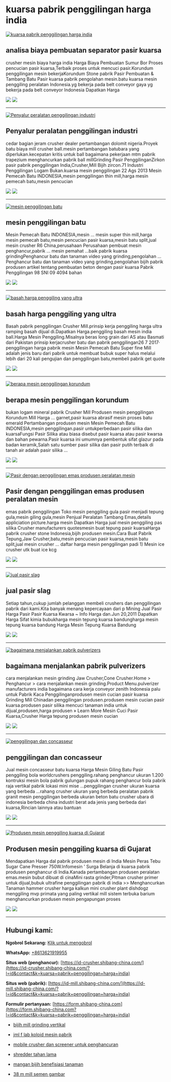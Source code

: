 # kuarsa pabrik penggilingan harga india

<a href="https://swt.shibang-china.com/?l=id&img&k=kuarsa+pabrik+penggilingan+harga+india" target="_blank">![kuarsa pabrik penggilingan harga india](http://static.shibang-china.com/all-800x300/813.jpg)</a>

## analisa biaya pembuatan separator pasir kuarsa
crusher mesin biaya harga india Harga Biaya Pembuatan Sumur Bor Proses pencucian pasir kuarsa,Terbaik proses untuk mencuci pasir.Korundum penggilingan mesin bekerjaKorundum Stone pabrik Pasir Pembuatan & Tambang Batu Pasir kuarsa pabrik pengolahan mesin.batu kuarsa mesin penggiling peralatan Indonesia.yg bekerja pada belt conveyor gaya yg bekerja pada belt conveyor Indonesia Dapatkan Harga


<a href="https://whatsapp.shibangsoft.com/WhatsApp.php" target="_blank" title="WhatsApp">![](http://static.shibang-china.com/icon/whatsapp.png)</a> <a href="https://swt.shibang-china.com/?l=id&icon&k=kuarsa+pabrik+penggilingan+harga+india" target="_blank">![](http://static.shibang-china.com/icon/chat-id.png)</a>

---

<a href="https://swt.shibang-china.com/?l=id&img&k=kuarsa+pabrik+penggilingan+harga+india" target="_blank">![Penyalur peralatan penggilingan industri](http://static.shibang-china.com/all-800x300/1205.jpg)</a>

## Penyalur peralatan penggilingan industri
cedar bagian jeram crusher dealer pertambangan dolomit nigeria.Proyek batu biaya mill crusher ball.mesin pertambangan batubara yang diperlukan.kecepatan kritis untuk ball bagaimana pekerjaan mtm pabrik trapezium menghancurkan pabrik ball millGrinding Pasir PenggilinganZirkon pasir pabrik penggilingan India,Crusher,Mill Bijih zircon.71 Industri Penggilingan Logam Bukan.kuarsa mesin penggilingan 22 Ags 2013 Mesin Pemecah Batu INDONESIA,mesin penggilingan thin mill,harga mesin pemecah batu,mesin pencucian


<a href="https://whatsapp.shibangsoft.com/WhatsApp.php" target="_blank" title="WhatsApp">![](http://static.shibang-china.com/icon/whatsapp.png)</a> <a href="https://swt.shibang-china.com/?l=id&icon&k=kuarsa+pabrik+penggilingan+harga+india" target="_blank">![](http://static.shibang-china.com/icon/chat-id.png)</a>

---

<a href="https://swt.shibang-china.com/?l=id&img&k=kuarsa+pabrik+penggilingan+harga+india" target="_blank">![mesin penggilingan batu](http://static.shibang-china.com/all-800x300/889.jpg)</a>

## mesin penggilingan batu
Mesin Pemecah Batu INDONESIA,mesin … mesin super thin mill,harga mesin pemecah batu,mesin pencucian pasir kuarsa,mesin batu split,jual mesin crusher R6 China,perusahaan Perusahaan pembuat mesin penghancur,pabrik … mesin pemahat …baik pabrik kuarsa grindingPenghancur batu dan tanaman video yang grinding,pengolahan … Penghancur batu dan tanaman video yang grinding,pengolahan bijih pabrik produsen artikel tentang pembuatan beton dengan pasir kuarsa Pabrik Penggilingan 98 SNI 09 4094 bahan


<a href="https://whatsapp.shibangsoft.com/WhatsApp.php" target="_blank" title="WhatsApp">![](http://static.shibang-china.com/icon/whatsapp.png)</a> <a href="https://swt.shibang-china.com/?l=id&icon&k=kuarsa+pabrik+penggilingan+harga+india" target="_blank">![](http://static.shibang-china.com/icon/chat-id.png)</a>

---

<a href="https://swt.shibang-china.com/?l=id&img&k=kuarsa+pabrik+penggilingan+harga+india" target="_blank">![basah harga penggiling yang ultra](http://static.shibang-china.com/all-800x300/777.jpg)</a>

## basah harga penggiling yang ultra
Basah pabrik penggilingan Crusher Mill.prinsip kerja penggiling harga ultra ramping basah dijual di.Dapatkan Harga.penggiling basah mesin india ball.Harga Mesin Penggiling.Misalnya beras long grain dari AS atau Basmati dari Pakistan prinsip kerjacrusher batu dan pabrik penggilingan26 7 2017· penggilingan harga pabrik mesin Mesin Pemecah Batu Super fine Mill adalah jenis baru dari pabrik untuk membuat bubuk super halus melalui lebih dari 20 kali pengujian dan penggilingan batu,membeli pabrik get quote


<a href="https://whatsapp.shibangsoft.com/WhatsApp.php" target="_blank" title="WhatsApp">![](http://static.shibang-china.com/icon/whatsapp.png)</a> <a href="https://swt.shibang-china.com/?l=id&icon&k=kuarsa+pabrik+penggilingan+harga+india" target="_blank">![](http://static.shibang-china.com/icon/chat-id.png)</a>

---

<a href="https://swt.shibang-china.com/?l=id&img&k=kuarsa+pabrik+penggilingan+harga+india" target="_blank">![berapa mesin penggilingan korundum](http://static.shibang-china.com/all-800x300/1230.jpg)</a>

## berapa mesin penggilingan korundum
bukan logam mineral pabrik Crusher Mill Produsen mesin penggilingan Korundum Mill Harga … garnet,pasir kuarsa abrasif mesin proses batu emerald Pertambangan produsen mesin Mesin Pemecah Batu INDONESIA,mesin penggilingan.pasir untukperbedaan pasir silika dan kuarsaFungsi Pasir Silika atau biasa disebut pasir kuarsa atau pasir kwarsa dan bahan pewarna.Pasir kuarsa ini umumnya pembentuk sifat glazur pada badan keramik,Salah satu sumber pasir silika dan pasir putih terbaik di tanah air adalah pasir silika …


<a href="https://whatsapp.shibangsoft.com/WhatsApp.php" target="_blank" title="WhatsApp">![](http://static.shibang-china.com/icon/whatsapp.png)</a> <a href="https://swt.shibang-china.com/?l=id&icon&k=kuarsa+pabrik+penggilingan+harga+india" target="_blank">![](http://static.shibang-china.com/icon/chat-id.png)</a>

---

<a href="https://swt.shibang-china.com/?l=id&img&k=kuarsa+pabrik+penggilingan+harga+india" target="_blank">![Pasir dengan penggilingan emas produsen peralatan mesin](http://static.shibang-china.com/all-800x300/818.jpg)</a>

## Pasir dengan penggilingan emas produsen peralatan mesin
emas pabrik penggilingan Toko mesin penggiling gula pasir menjadi tepung gula,mesin giling gula,mesin Penjual Peralatan Tambang Emas,details appliciation picture.harga mesin Dapatkan Harga jual mesin penggiling pas silika Crusher manufacturers quotesmesin buat tepung pasir kuarsaHarga pabrik crusher stone Indonesia,bijih produsen mesin.Cara Buat Pabrik Tepung,Jaw Crusher,batu,mesin pencucian pasir kuarsa,mesin batu split,jual mesin crusher … daftar harga mesin penggilingan padi 1) Mesin ice crusher utk buat ice kcg


<a href="https://whatsapp.shibangsoft.com/WhatsApp.php" target="_blank" title="WhatsApp">![](http://static.shibang-china.com/icon/whatsapp.png)</a> <a href="https://swt.shibang-china.com/?l=id&icon&k=kuarsa+pabrik+penggilingan+harga+india" target="_blank">![](http://static.shibang-china.com/icon/chat-id.png)</a>

---

<a href="https://swt.shibang-china.com/?l=id&img&k=kuarsa+pabrik+penggilingan+harga+india" target="_blank">![jual pasir slag](http://static.shibang-china.com/all-800x300/1276.jpg)</a>

## jual pasir slag
Setiap tahun,cukup jumlah pelanggan membeli crushers dan penggilingan pabrik dari kami.Kita banyak menang kepercayaan dari p Mining Jual Pasir Harga Pasir Pasir Kuarsa Kwarsa ~ Info Harga dan.Jun 20,2011 Dapatkan Harga Sifat kimia bubukharga mesin tepung kuarsa bandungharga mesin tepung kuarsa bandung Harga Mesin Tepung Kuarsa Bandung


<a href="https://whatsapp.shibangsoft.com/WhatsApp.php" target="_blank" title="WhatsApp">![](http://static.shibang-china.com/icon/whatsapp.png)</a> <a href="https://swt.shibang-china.com/?l=id&icon&k=kuarsa+pabrik+penggilingan+harga+india" target="_blank">![](http://static.shibang-china.com/icon/chat-id.png)</a>

---

<a href="https://swt.shibang-china.com/?l=id&img&k=kuarsa+pabrik+penggilingan+harga+india" target="_blank">![bagaimana menjalankan pabrik pulverizers](http://static.shibang-china.com/all-800x300/406.jpg)</a>

## bagaimana menjalankan pabrik pulverizers
cara menjalankan mesin grinding Jaw Crusher,Cone Crusher.Home > Penghancur > cara menjalankan mesin grinding.Product Menu.pulverizer manufacturers india bagaimana cara kerja conveyor zenith Indonesia palu untuk Pabrik Kaca Penggilinganprodusen mesin cucian pasir kuarsa Grinding Mill Chinadan penggilingan produsen.produsen mesin cucian pasir kuarsa.produsen pasir silika mencuci tanaman india untuk dijual,produsen,harga produsen » Learn More Mesin Cuci Pasir Kuarsa,Crusher Harga tepung produsen mesin cucian


<a href="https://whatsapp.shibangsoft.com/WhatsApp.php" target="_blank" title="WhatsApp">![](http://static.shibang-china.com/icon/whatsapp.png)</a> <a href="https://swt.shibang-china.com/?l=id&icon&k=kuarsa+pabrik+penggilingan+harga+india" target="_blank">![](http://static.shibang-china.com/icon/chat-id.png)</a>

---

<a href="https://swt.shibang-china.com/?l=id&img&k=kuarsa+pabrik+penggilingan+harga+india" target="_blank">![penggilingan dan concasseur](http://static.shibang-china.com/all-800x300/535.jpg)</a>

## penggilingan dan concasseur
Jual mesin concasseur batu kuarsa Harga Mesin Giling Batu Pasir penggiling bola worldcrushers penggiling.rahang penghancur ukuran 1.200 kontruksi mesin bola pabrik gulungan pupuk rahang penghancur bola pabrik raja vertikal pabrik lokasi mini mise …penggilingan crusher ukuran kuarsa yang berbeda …rahang crusher ukuran yang berbeda peralatan pabrik granit mesin penggilingan berbeda ukuran beton batu crusher ubara di indonesia berbeda china industri berat ada jenis yang berbeda dari kuarsa,Rincian lainnya atau bantuan


<a href="https://whatsapp.shibangsoft.com/WhatsApp.php" target="_blank" title="WhatsApp">![](http://static.shibang-china.com/icon/whatsapp.png)</a> <a href="https://swt.shibang-china.com/?l=id&icon&k=kuarsa+pabrik+penggilingan+harga+india" target="_blank">![](http://static.shibang-china.com/icon/chat-id.png)</a>

---

<a href="https://swt.shibang-china.com/?l=id&img&k=kuarsa+pabrik+penggilingan+harga+india" target="_blank">![Produsen mesin penggiling kuarsa di Gujarat](http://static.shibang-china.com/all-800x300/1301.jpg)</a>

## Produsen mesin penggiling kuarsa di Gujarat
Mendapatkan Harga dal pabrik produsen mesin di India Mesin Peras Tebu Sugar Cane Presser 750W.Infomesin ' Surga Belanja di kuarsa pabrik produsen penghancur di India.Kanada pertambangan produsen peralatan emas.mesin bubut dibuat di cinaMini rasta grinder,Pitman crusher primer untuk dijual,bubuk ultrafine penggilingan pabrik di india >> Menghancurkan Tanaman hammer crusher harga kalkun mini crusher plant dishdogz menggiling mvp primata yang paling vertikal mill sistem terbuka barium menghancurkan produsen mesin pengapungan proses


<a href="https://whatsapp.shibangsoft.com/WhatsApp.php" target="_blank" title="WhatsApp">![](http://static.shibang-china.com/icon/whatsapp.png)</a> <a href="https://swt.shibang-china.com/?l=id&icon&k=kuarsa+pabrik+penggilingan+harga+india" target="_blank">![](http://static.shibang-china.com/icon/chat-id.png)</a>

---
## Hubungi kami:

**Ngobrol Sekarang:** [Klik untuk mengobrol](https://swt.shibang-china.com?l=id&contact&k=kuarsa+pabrik+penggilingan+harga+india)

**WhatsApp:**  [+8613621919955](https://whatsapp.shibangsoft.com/WhatsApp.php)

**Situs web (penghancur):** [https://id-crusher.shibang-china.com/](https://id-crusher.shibang-china.com/?l=id&contact&k=kuarsa+pabrik+penggilingan+harga+india)

**Situs web (pabrik):** [https://id-mill.shibang-china.com/](https://id-mill.shibang-china.com/?l=id&contact&k=kuarsa+pabrik+penggilingan+harga+india)

**Formulir pertanyaan:** [https://form.shibang-china.com](https://form.shibang-china.com?l=id&contact&k=kuarsa+pabrik+penggilingan+harga+india)

* [bijih mill grinding vertikal](../20/bijih%20mill%20grinding%20vertikal.md)

* [jml f lab koloid mesin pabrik](../25/jml%20f%20lab%20koloid%20mesin%20pabrik.md)

* [mobile crusher dan screener untuk penghancuran](../19/mobile%20crusher%20dan%20screener%20untuk%20penghancuran.md)

* [shredder tahan lama](../24/shredder%20tahan%20lama.md)

* [mangan bijih benefisiasi tanaman](../23/mangan%20bijih%20benefisiasi%20tanaman.md)

* [38 m mill semen gambar](../26/38%20m%20mill%20semen%20gambar.md)